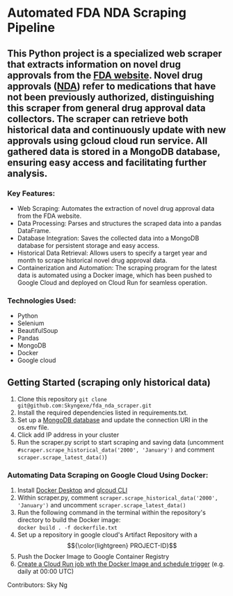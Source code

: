 # Automated FDA NDA Scraping Pipeline

## This Python project is a specialized web scraper that extracts information on novel drug approvals from the [FDA website](https://www.accessdata.fda.gov/scripts/cder/daf/). Novel drug approvals ([NDA](https://www.fda.gov/drugs/types-applications/new-drug-application-nda)) refer to medications that have not been previously authorized, distinguishing this scraper from general drug approval data collectors. The scraper can retrieve both historical data and continuously update with new approvals using gcloud cloud run service. All gathered data is stored in a MongoDB database, ensuring easy access and facilitating further analysis.

### Key Features:
- Web Scraping: Automates the extraction of novel drug approval data from the FDA website.
- Data Processing: Parses and structures the scraped data into a pandas DataFrame.
- Database Integration: Saves the collected data into a MongoDB database for persistent storage and easy access.
- Historical Data Retrieval: Allows users to specify a target year and month to scrape historical novel drug approval data.
- Containerization and Automation: The scraping program for the latest data is automated using a Docker image, which has been pushed to Google Cloud and deployed on Cloud Run for seamless operation.
### Technologies Used:
- Python
- Selenium
- BeautifulSoup
- Pandas
- MongoDB
- Docker
- Google cloud 
## Getting Started (scraping only historical data) 
1. Clone this repository 
`git clone git@github.com:Skyngexe/fda_nda_scraper.git`
3. Install the required dependencies listed in requirements.txt.
4. Set up a [MongoDB database](https://www.mongodb.com/) and update the connection URI in the os.env file.
5. Click add IP address in your cluster 
6. Run the scraper.py script to start scraping and saving data  (uncomment `#scraper.scrape_historical_data('2000', 'January')` and comment `scraper.scrape_latest_data()`)
   
### Automating Data Scraping on Google Cloud Using Docker: 
1. Install [Docker Desktop](https://www.docker.com/products/docker-desktop/) and [glcoud CLI](https://cloud.google.com/sdk/docs/install)
2. Within scraper.py, comment `scraper.scrape_historical_data('2000', 'January')` and uncomment `scraper.scrape_latest_data()` 
3. Run the following command in the terminal within the repository's directory to build the Docker image:  
`docker build . -f dockerfile.txt`
4. Set up a repository in google cloud's Artifact Repository with a $${\color{lightgreen} PROJECT-ID}$$
5. Push the Docker Image to Google Container Registry 
6. [Create a Cloud Run job wth the Docker Image and schedule trigger](https://cloud.google.com/artifact-registry/docs/docker/pushing-and-pulling#cred-helper) (e.g. daily at 00:00 UTC) 

Contributors:
Sky Ng 
